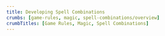 ```yaml
---
title: Developing Spell Combinations
crumbs: [game-rules, magic, spell-combinations/overview]
crumbTitles: [Game Rules, Magic, Spell Combinations]
---
```

